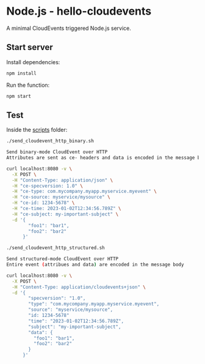 # Node.js - hello-cloudevents

 A minimal CloudEvents triggered Node.js service.

## Start server

Install dependencies:

```sh
npm install
```

Run the function:

```sh
npm start
```

## Test

Inside the [scripts](scripts) folder:

```sh
./send_cloudevent_http_binary.sh

Send binary-mode CloudEvent over HTTP
Attributes are sent as ce- headers and data is encoded in the message body

curl localhost:8080 -v \
  -X POST \
  -H "Content-Type: application/json" \
  -H "ce-specversion: 1.0" \
  -H "ce-type: com.mycompany.myapp.myservice.myevent" \
  -H "ce-source: myservice/mysource" \
  -H "ce-id: 1234-5678" \
  -H "ce-time: 2023-01-02T12:34:56.789Z" \
  -H "ce-subject: my-important-subject" \
  -d '{
        "foo1": "bar1",
        "foo2": "bar2"
      }'
```

```sh
./send_cloudevent_http_structured.sh

Send structured-mode CloudEvent over HTTP
Entire event (attribues and data) are encoded in the message body

curl localhost:8080 -v \
  -X POST \
  -H "Content-Type: application/cloudevents+json" \
  -d '{
        "specversion": "1.0",
        "type": "com.mycompany.myapp.myservice.myevent",
        "source": "myservice/mysource",
        "id: 1234-5678"
        "time": "2023-01-02T12:34:56.789Z",
        "subject": "my-important-subject",
        "data": {
          "foo1": "bar1",
          "foo2": "bar2"
        }
      }'
```
